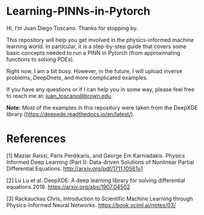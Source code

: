 # Learning-PINNs-in-Pytorch

Hi, I’m Juan Diego Toscano. Thanks for stopping by.

This repository will help you get involved in the physics-informed machine learning world. In particular, it is a step-by-step guide that covers some basic concepts needed to run a PINN in Pytorch (from approximating functions to solving PDEs).

Right now, I am a bit busy. However, in the future, I will upload inverse problems, DeepOnets, and more complicated examples.

If you have any questions or if I can help you in some way, please feel free to reach me at: juan_toscano@brown.edu.

**Note:** 
Most of the examples in this repository were taken from the DeepXDE library (https://deepxde.readthedocs.io/en/latest/).

# References
[1] Maziar Raissi, Paris Perdikaris, and George Em Karniadakis. Physics Informed Deep Learning (Part I): Data-driven Solutions of Nonlinear Partial Differential Equations. http://arxiv.org/pdf/1711.10561v1

[2] Lu Lu et al. DeepXDE: A deep learning library for solving differential equations.2019. https://arxiv.org/abs/1907.04502


[3] Rackauckas Chris, Introduction to Scientific Machine Learning through Physics-Informed Neural Networks. https://book.sciml.ai/notes/03/
